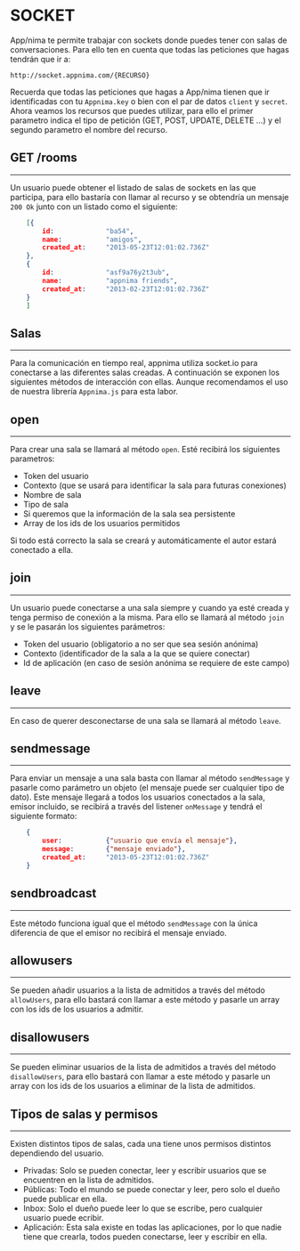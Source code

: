SOCKET
======
App/nima te permite trabajar con sockets donde puedes tener con salas de conversaciones. Para ello ten en cuenta que todas las peticiones que hagas tendrán que ir a:


	http://socket.appnima.com/{RECURSO}
	
Recuerda que todas las peticiones que hagas a App/nima tienen que ir identificadas con tu `Appnima.key` o bien con el par de datos `client` y `secret`. Ahora veamos los recursos que puedes utilizar, para ello el primer parametro indica el tipo de petición (GET, POST, UPDATE, DELETE …) y el segundo parametro el nombre del recurso.


## GET /rooms
-------------
Un usuario puede obtener el listado de salas de sockets en las que participa, para ello bastaría con llamar al recurso y se obtendría un mensaje `200 Ok` junto con un listado como el siguiente:

```json
    [{
		id:		        "ba54",
		name:   	    "amigos",
		created_at:		"2013-05-23T12:01:02.736Z"
	},
	{
		id:	    	    "asf9a76y2t3ub",
		name:   	    "appnima friends",
		created_at:		"2013-02-23T12:01:02.736Z"
	}
	]
```

## Salas
--------
Para la comunicación en tiempo real, appnima utiliza socket.io para conectarse a las diferentes salas creadas. A continuación se exponen los siguientes métodos de interacción con ellas. Aunque recomendamos el uso de nuestra librería `Appnima.js` para esta labor.

## open
-------
Para crear una sala se llamará al método `open`. Esté recibirá los siguientes parametros:

* Token del usuario
* Contexto (que se usará para identificar la sala para futuras conexiones)
* Nombre de sala
* Tipo de sala
* Si queremos que la información de la sala sea persistente
* Array de los ids de los usuarios permitidos

Si todo está correcto la sala se creará y automáticamente el autor estará conectado a ella.

## join
-------
Un usuario puede conectarse a una sala siempre y cuando ya esté creada y tenga permiso de conexión a la misma. Para ello se llamará al método `join` y se le pasarán los siguientes parámetros:

* Token del usuario (obligatorio a no ser que sea sesión anónima)
* Contexto (identificador de la sala a la que se quiere conectar)
* Id de aplicación (en caso de sesión anónima se requiere de este campo)

## leave
--------
En caso de querer desconectarse de una sala se llamará al método `leave`.

## sendmessage
--------------
Para enviar un mensaje a una sala basta con llamar al método `sendMessage` y pasarle como parámetro un objeto (el mensaje puede ser cualquier tipo de dato). Este mensaje llegará a todos los usuarios conectados a la sala, emisor incluido, se recibirá a través del listener `onMessage` y tendrá el siguiente formato:

```json
    {
		user:		    {"usuario que envía el mensaje"},
		message:   	    {"mensaje enviado"},
		created_at:		"2013-05-23T12:01:02.736Z"
	}
```

## sendbroadcast
----------------
Este método funciona igual que el método `sendMessage` con la única diferencia de que el emisor no recibirá el mensaje enviado.

## allowusers
-------------
Se pueden añadir usuarios a la lista de admitidos a través del método `allowUsers`, para ello bastará con llamar a este método y pasarle un array con los ids de los usuarios a admitir.

## disallowusers
-------------
Se pueden eliminar usuarios de la lista de admitidos a través del método `disallowUsers`, para ello bastará con llamar a este método y pasarle un array con los ids de los usuarios a eliminar de la lista de admitidos.

## Tipos de salas y permisos
----------------------------
Existen distintos tipos de salas, cada una tiene unos permisos distintos dependiendo del usuario.

* Privadas: Solo se pueden conectar, leer y escribir usuarios que se encuentren en la lista de admitidos.
* Públicas: Todo el mundo se puede conectar y leer, pero solo el dueño puede publicar en ella.
* Inbox: Solo el dueño puede leer lo que se escribe, pero cualquier usuario puede ecribir.
* Aplicación: Esta sala existe en todas las aplicaciones, por lo que nadie tiene que crearla, todos pueden conectarse, leer y escribir en ella.